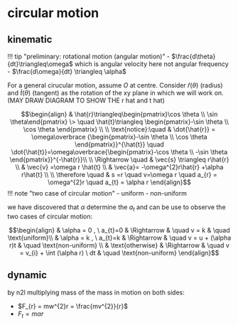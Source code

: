 # circular motion
## kinematic

!!! tip "preliminary: rotational motion (angular motion)"
	- $\frac{d\theta}{dt}\triangleq\omega$ which is angular velocity here not angular frequency
	- $\frac{d\omega}{dt} \triangleq \alpha$

For a general cirucular motion, assume $O$ at centre. Consider $\hat{r}(\theta)$ (radius) and $\hat{t}(\theta)$ (tangent) as the rotation of the xy plane in which we will work on. (MAY DRAW DIAGRAM TO SHOW THE r hat and t hat)

$$\begin{align}
 & \hat{r}\triangleq\begin{pmatrix}\cos \theta \\ \sin \theta\end{pmatrix} \> \quad \hat{t}\triangleq \begin{pmatrix}-\sin \theta \\ \cos \theta \end{pmatrix} \\ \\
\text{notice}:\quad & \dot{\hat{r}} = \omega\overbrace {\begin{pmatrix}-\sin \theta \\ \cos \theta \end{pmatrix}}^{\hat{t}} \quad \dot{\hat{t}}=\omega\overbrace{\begin{pmatrix}-\cos \theta \\ -\sin \theta \end{pmatrix}}^{-\hat{r}}\\ \\
\Rightarrow \quad & \vec{s}  \triangleq r\hat{r} \\
 & \vec{v} =\omega r \hat{t} \\
 & \vec{a}= -\omega^{2}r\hat{r} +\alpha r\hat{t} \\ \\
\therefore \quad  & s =r \quad v=\omega r \quad a_{r} = \omega^{2}r \quad a_{t} = \alpha r
\end{align}$$
!!! note "two case of circular motion"
	- uniform
	- non-uniform 

we have discovered that $\alpha$ determine the $a_{t}$ and can be use to observe the two cases of circular motion:

$$\begin{align}
 & \alpha = 0 , \ a_{t}=0 & \Rightarrow   & \quad  v = k   & \quad \text{uniform}\\
 & \alpha = k , \ a_{t}=k & \Rightarrow  & \quad  v = u + (\alpha r)t &  \quad  \text{non-uniform} \\
 & \text{otherwise} & \Rightarrow  & \quad v = v_{i} + \int (\alpha r) \ dt  & \quad \text{non-uniform}
\end{align}$$
## dynamic
by $\text{n2l}$ multiplying mass of the mass in motion on both sides:

- $F_{r} = mw^{2}r = \frac{mv^{2}}{r}$
- $F_{t}=m\alpha r$
